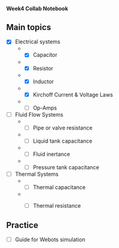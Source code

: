 #### Week4 Collab Notebook

Main topics
--------------------------------
- [x] Electrical systems
  * - [x] Capacitor
  * - [x] Resistor
  * - [x] Inductor
  * - [x] Kirchoff Current & Voltage Laws
  * - [ ] Op-Amps
  
- [ ] Fluid Flow Systems
  * - [ ] Pipe or valve resistance
  * - [ ] Liquid tank capacitance
  * - [ ] Fluid inertance
  * - [ ] Pressure tank capacitance

- [ ] Thermal Systems
  * - [ ] Thermal capacitance
  * - [ ] Thermal resistance


Practice 
--------------------------------
- [ ] Guide for Webots simulation

 
